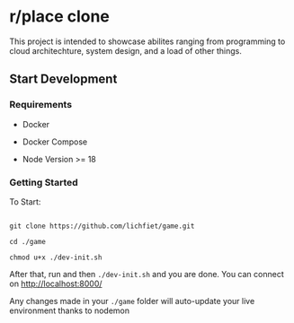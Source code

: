 # r/place clone
This project is intended to showcase abilites ranging from programming to cloud architechture, system design, and a load of other things.
## Start Development

### Requirements

- Docker

- Docker Compose

- Node Version >= 18


### Getting Started

To Start:

```

git clone https://github.com/lichfiet/game.git

cd ./game

chmod u+x ./dev-init.sh

```

After that, run and then `./dev-init.sh` and you are done. You can connect on [http://localhost:8000/](http://localhost:8000/)

  

Any changes made in your `./game` folder will auto-update your live environment thanks to nodemon